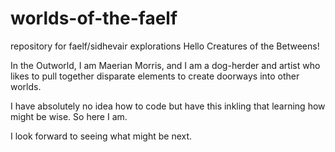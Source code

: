 # worlds-of-the-faelf
repository for faelf/sidhevair explorations
Hello Creatures of the Betweens!

In the Outworld, I am Maerian Morris, and I am a dog-herder and artist who likes to pull together disparate elements to create doorways into other worlds.

I have absolutely no idea how to code but have this inkling that learning how might be wise.
So here I am.

I look forward to seeing what might be next.
